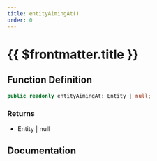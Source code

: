 ```yaml
---
title: entityAimingAt()
order: 0
---
```


# {{ $frontmatter.title }}

<!--@include: ./entityAimingAt_partial_header.md-->

## Function Definition

```ts
public readonly entityAimingAt: Entity | null;
```

### Returns

* Entity | null

## Documentation

<!--@include: ./entityAimingAt_partial_footer.md-->

